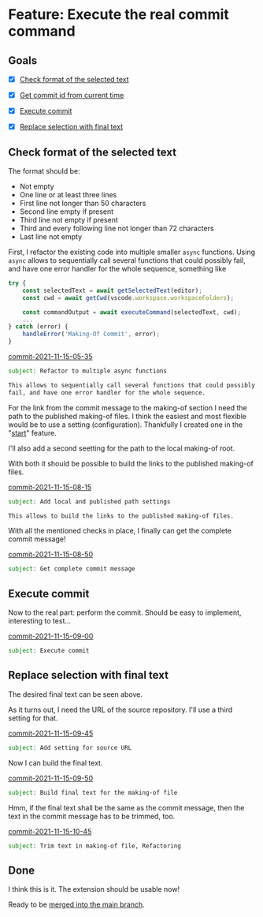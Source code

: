 # Feature: Execute the real commit command


## Goals

- [x] [Check format of the selected text](#check-format-of-the-selected-text)
- [x] [Get commit id from current time](#execute-commit)
- [x] [Execute commit](#execute-commit)
- [x] [Replace selection with final text](#replace-selection-with-final-text)


<a id="commit-2021-11-15-05-35"></a>

## Check format of the selected text

The format should be:
- Not empty
- One line or at least three lines
- First line not longer than 50 characters
- Second line empty if present
- Third line not empty if present
- Third and every following line not longer than 72 characters
- Last line not empty

First, I refactor the existing code into multiple smaller `async` functions.
Using `async` allows to sequentially call several functions that could possibly fail,
and have one error handler for the whole sequence, something like
```typescript
try {
    const selectedText = await getSelectedText(editor);
    const cwd = await getCwd(vscode.workspace.workspaceFolders);

    const commandOutput = await executeCommand(selectedText, cwd);
    ...
} catch (error) {
    handleError('Making-Of Commit', error);
}
```

[commit-2021-11-15-05-35](https://github.com/pitnyr/making-of-vscode/commit/4850e28a17e449a362886cbf4607766e00d0a2fc)
```email
subject: Refactor to multiple async functions

This allows to sequentially call several functions that could possibly
fail, and have one error handler for the whole sequence.
```

<a id="commit-2021-11-15-08-15"></a>

For the link from the commit message to the making-of section I need the path to the published making-of files.
I think the easiest and most flexible would be to use a setting (configuration).
Thankfully I created one in the "[start](start.md)" feature.

I'll also add a second seetting for the path to the local making-of root.

With both it should be possible to build the links to the published making-of files.

[commit-2021-11-15-08-15](https://github.com/pitnyr/making-of-vscode/commit/533b227e96ff7ce30f40afc0de7acd615002df41)
```email
subject: Add local and published path settings

This allows to build the links to the published making-of files.
```

<a id="commit-2021-11-15-08-50"></a>

With all the mentioned checks in place, I finally can get the complete commit message!

[commit-2021-11-15-08-50](https://github.com/pitnyr/making-of-vscode/commit/9cf553dfa4293962061a94d339b2be3140aa873a)
```email
subject: Get complete commit message
```

<a id="commit-2021-11-15-09-00"></a>

## Execute commit

Now to the real part: perform the commit.
Should be easy to implement, interesting to test...

[commit-2021-11-15-09-00](https://github.com/pitnyr/making-of-vscode/commit/c09b7ae169e9a5176169c158cdaba0156ac392a3)
```email
subject: Execute commit
```


<a id="commit-2021-11-15-09-45"></a>

## Replace selection with final text

The desired final text can be seen above.

As it turns out, I need the URL of the source repository.
I'll use a third setting for that.

[commit-2021-11-15-09-45](https://github.com/pitnyr/making-of-vscode/commit/8c580ea4526c346ccc417f33f9422a89ac008415)
```email
subject: Add setting for source URL
```

<a id="commit-2021-11-15-09-50"></a>

Now I can build the final text.

[commit-2021-11-15-09-50](https://github.com/pitnyr/making-of-vscode/commit/59fc47297cf43a178f07cb797495298b19e421cc)
```email
subject: Build final text for the making-of file
```

<a id="commit-2021-11-15-10-45"></a>

Hmm, if the final text shall be the same as the commit message,
then the text in the commit message has to be trimmed, too.

[commit-2021-11-15-10-45](https://github.com/pitnyr/making-of-vscode/commit/dbaecbf99dbc8ad57d9de54cca929a897f53297a)
```email
subject: Trim text in making-of file, Refactoring
```


## Done

I think this is it. The extension should be usable now!

Ready to be [merged into the main branch](main.md#commit-2021-11-15-10-50).